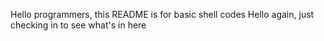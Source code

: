 Hello programmers, this README is for basic shell codes
Hello again, just checking in to see what's in here
